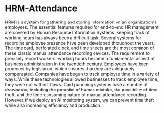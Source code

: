 # HRM-Attendance
HRM is a system for gathering and storing information on an organization's employees. The essential features required for end-to-end HR management are covered by Human Resource Information Systems. Keeping track of working hours has always been a difficult task. Several systems for recording employee presence have been developed throughout the years. The time card, perforated clock, and time sheets are the most common of these classic manual attendance recording devices. The requirement to precisely record workers' working hours became a fundamental aspect of business administration in the twentieth century. Employees have been protected by legislation, which ensures that they are adequately compensated. Companies have begun to track employee time in a variety of ways. While these technologies allowed businesses to track employee time, they were not without flaws. Card punching systems have a number of drawbacks, including the potential of human mistake, the possibility of time theft, and the time-consuming nature of manual attendance recording. However, if we deploy an AI monitoring system, we can prevent time theft while also increasing efficiency and production.
